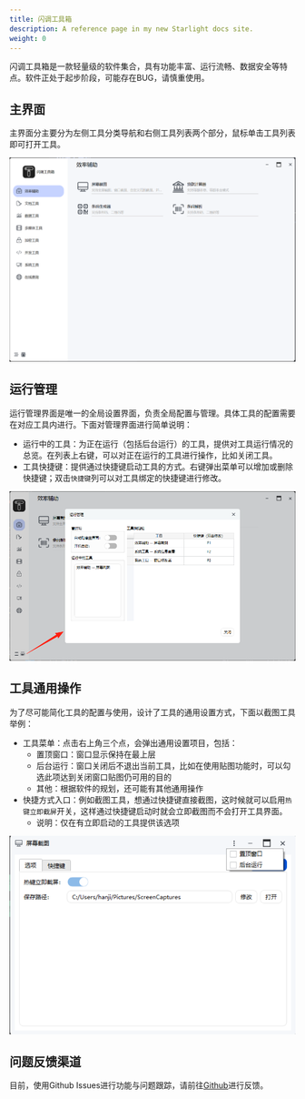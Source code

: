 ```yaml
---
title: 闪调工具箱
description: A reference page in my new Starlight docs site.
weight: 0
---
```


闪调工具箱是一款轻量级的软件集合，具有功能丰富、运行流畅、数据安全等特点。软件正处于起步阶段，可能存在BUG，请慎重使用。

## 主界面

主界面分主要分为左侧工具分类导航和右侧工具列表两个部分，鼠标单击工具列表即可打开工具。

![](../../images/lctoolbox_mainwindow.png)

## 运行管理

运行管理界面是唯一的全局设置界面，负责全局配置与管理。具体工具的配置需要在对应工具内进行。下面对管理界面进行简单说明：

* 运行中的工具：为正在运行（包括后台运行）的工具，提供对工具运行情况的总览。在列表上右键，可以对正在运行的工具进行操作，比如关闭工具。
* 工具快捷键：提供通过快捷键启动工具的方式。右键弹出菜单可以增加或删除快捷键；双击`快捷键`列可以对工具绑定的快捷键进行修改。

![](../../images/lctoolbox_runmanager.png)

## 工具通用操作

为了尽可能简化工具的配置与使用，设计了工具的通用设置方式，下面以截图工具举例：

* 工具菜单：点击右上角三个点，会弹出通用设置项目，包括：
  * 置顶窗口：窗口显示保持在最上层
  * 后台运行：窗口关闭后不退出当前工具，比如在使用贴图功能时，可以勾选此项达到关闭窗口贴图仍可用的目的
  * 其他：根据软件的规划，还可能有其他通用操作
* 快捷方式入口：例如截图工具，想通过快捷键直接截图，这时候就可以启用`热键立即截屏`开关，这样通过快捷键启动时就会立即截图而不会打开工具界面。
  * 说明：仅在有立即启动的工具提供该选项

![](../../images/screencapture_window.png)


## 问题反馈渠道

目前，使用Github Issues进行功能与问题跟踪，请前往[Github](https://github.com/Lanchitour/LCToolbox-Feedback/issues)进行反馈。